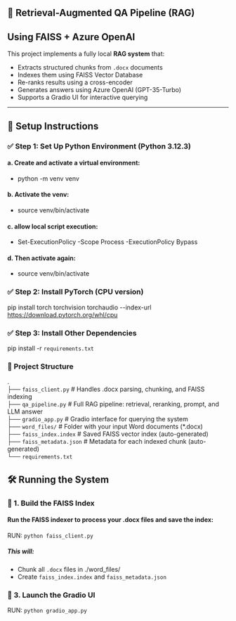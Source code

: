 ## 🧠 Retrieval-Augmented QA Pipeline (RAG) 
## Using FAISS + Azure OpenAI

This project implements a fully local **RAG system** that:
- Extracts structured chunks from `.docx` documents
- Indexes them using FAISS Vector Database
- Re-ranks results using a cross-encoder
- Generates answers using Azure OpenAI (GPT-35-Turbo)
- Supports a Gradio UI for interactive querying

---

## 🚀 Setup Instructions

### ✅ Step 1: Set Up Python Environment (Python 3.12.3)

#### a. Create and activate a virtual environment: <br>
- python -m venv venv

#### b. Activate the venv: <br>
- source venv/bin/activate <br>

#### c. allow local script execution: <br>
- Set-ExecutionPolicy -Scope Process -ExecutionPolicy Bypass <br>

#### d. Then activate again: <br>
- source venv/bin/activate <br>

### ✅ Step 2: Install PyTorch (CPU version)
pip install torch torchvision torchaudio --index-url https://download.pytorch.org/whl/cpu

### ✅ Step 3: Install Other Dependencies
pip install -r `requirements.txt`

### 🧩 Project Structure
. <br>
├── `faiss_client.py`       # Handles .docx parsing, chunking, and FAISS indexing <br>
├── `qa_pipeline.py`         # Full RAG pipeline: retrieval, reranking, prompt, and LLM answer <br>
├── `gradio_app.py`          # Gradio interface for querying the system <br>
├── `word_files/`            # Folder with your input Word documents (*.docx) <br>
├── `faiss_index.index`      # Saved FAISS vector index (auto-generated) <br>
├── `faiss_metadata.json`    # Metadata for each indexed chunk (auto-generated) <br>
└── `requirements.txt`



## 🛠️ Running the System

### 🔹 1. Build the FAISS Index
#### Run the FAISS indexer to process your .docx files and save the index:
RUN: `python faiss_client.py`

##### This will: <br>
- Chunk all `.docx` files in ./word_files/ <br>
- Create `faiss_index.index` and `faiss_metadata.json` 

### 🔹 3. Launch the Gradio UI
RUN: `python gradio_app.py`
